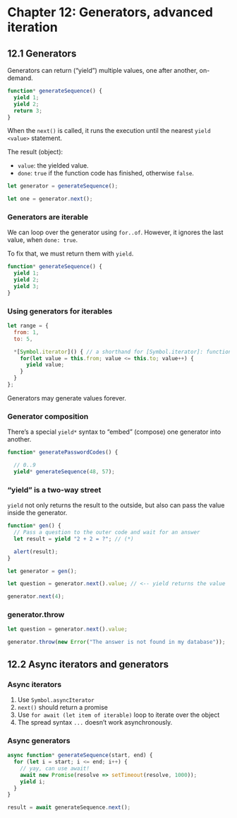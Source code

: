 # Chapter 12: Generators, advanced iteration

## 12.1 Generators

Generators can return \(“yield”\) multiple values, one after another, on-demand.

```javascript
function* generateSequence() {
  yield 1;
  yield 2;
  return 3;
}
```

When the `next()` is called, it runs the execution until the nearest `yield <value>` statement.

The result \(object\):

* `value`: the yielded value.
* `done`: `true` if the function code has finished, otherwise `false`.

```javascript
let generator = generateSequence();

let one = generator.next();
```

### Generators are iterable

We can loop over the generator using `for..of`. However, it ignores the last value, when `done: true`.

To fix that, we must return them with `yield`.

```javascript
function* generateSequence() {
  yield 1;
  yield 2;
  yield 3;
}
```

### Using generators for iterables

```javascript
let range = {
  from: 1,
  to: 5,

  *[Symbol.iterator]() { // a shorthand for [Symbol.iterator]: function*()
    for(let value = this.from; value <= this.to; value++) {
      yield value;
    }
  }
};
```

Generators may generate values forever.

### Generator composition

There’s a special `yield*` syntax to “embed” \(compose\) one generator into another.

```javascript
function* generatePasswordCodes() {

  // 0..9
  yield* generateSequence(48, 57);
```

### “yield” is a two-way street

`yield` not only returns the result to the outside, but also can pass the value inside the generator.

```javascript
function* gen() {
  // Pass a question to the outer code and wait for an answer
  let result = yield "2 + 2 = ?"; // (*)

  alert(result);
}

let generator = gen();

let question = generator.next().value; // <-- yield returns the value

generator.next(4);
```

### generator.throw

```javascript
let question = generator.next().value;

generator.throw(new Error("The answer is not found in my database"));
```

## 12.2 Async iterators and generators

### Async iterators

1. Use `Symbol.asyncIterator`
2. `next()` should return a promise
3. Use `for await (let item of iterable)` loop to iterate over the object
4. The spread syntax `...` doesn’t work asynchronously.

### Async generators

```javascript
async function* generateSequence(start, end) {
  for (let i = start; i <= end; i++) {
    // yay, can use await!
    await new Promise(resolve => setTimeout(resolve, 1000));
    yield i;
  }
}

result = await generateSequence.next();
```

